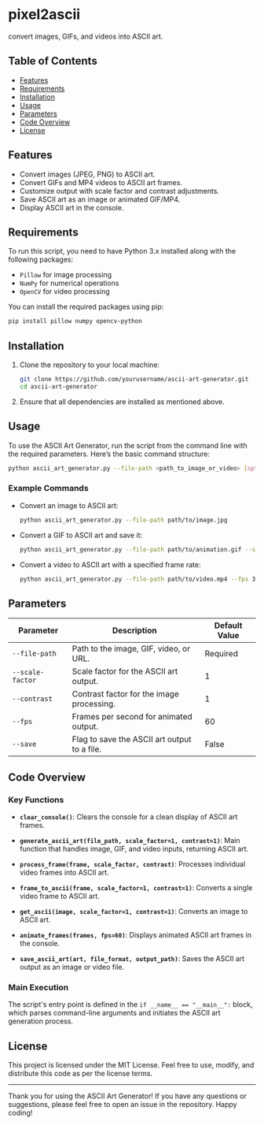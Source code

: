 # pixel2ascii

convert images, GIFs, and videos into ASCII art.

## Table of Contents

- [Features](#features)
- [Requirements](#requirements)
- [Installation](#installation)
- [Usage](#usage)
- [Parameters](#parameters)
- [Code Overview](#code-overview)
- [License](#license)

## Features

- Convert images (JPEG, PNG) to ASCII art.
- Convert GIFs and MP4 videos to ASCII art frames.
- Customize output with scale factor and contrast adjustments.
- Save ASCII art as an image or animated GIF/MP4.
- Display ASCII art in the console.

## Requirements

To run this script, you need to have Python 3.x installed along with the following packages:

- `Pillow` for image processing
- `NumPy` for numerical operations
- `OpenCV` for video processing

You can install the required packages using pip:

```bash
pip install pillow numpy opencv-python
```

## Installation

1. Clone the repository to your local machine:

   ```bash
   git clone https://github.com/yourusername/ascii-art-generator.git
   cd ascii-art-generator
   ```

2. Ensure that all dependencies are installed as mentioned above.

## Usage

To use the ASCII Art Generator, run the script from the command line with the required parameters. Here’s the basic command structure:

```bash
python ascii_art_generator.py --file-path <path_to_image_or_video> [options]
```

### Example Commands

- Convert an image to ASCII art:

  ```bash
  python ascii_art_generator.py --file-path path/to/image.jpg
  ```

- Convert a GIF to ASCII art and save it:

  ```bash
  python ascii_art_generator.py --file-path path/to/animation.gif --save
  ```

- Convert a video to ASCII art with a specified frame rate:

  ```bash
  python ascii_art_generator.py --file-path path/to/video.mp4 --fps 30 --save
  ```

## Parameters

| Parameter       | Description                                          | Default Value |
|------------------|------------------------------------------------------|---------------|
| `--file-path`    | Path to the image, GIF, video, or URL.              | Required      |
| `--scale-factor`  | Scale factor for the ASCII art output.               | 1             |
| `--contrast`      | Contrast factor for the image processing.            | 1             |
| `--fps`           | Frames per second for animated output.               | 60            |
| `--save`          | Flag to save the ASCII art output to a file.        | False         |

## Code Overview

### Key Functions

- **`clear_console()`**: Clears the console for a clean display of ASCII art frames.
  
- **`generate_ascii_art(file_path, scale_factor=1, contrast=1)`**: Main function that handles image, GIF, and video inputs, returning ASCII art.

- **`process_frame(frame, scale_factor, contrast)`**: Processes individual video frames into ASCII art.

- **`frame_to_ascii(frame, scale_factor=1, contrast=1)`**: Converts a single video frame to ASCII art.

- **`get_ascii(image, scale_factor=1, contrast=1)`**: Converts an image to ASCII art.

- **`animate_frames(frames, fps=60)`**: Displays animated ASCII art frames in the console.

- **`save_ascii_art(art, file_format, output_path)`**: Saves the ASCII art output as an image or video file.

### Main Execution

The script's entry point is defined in the `if __name__ == "__main__":` block, which parses command-line arguments and initiates the ASCII art generation process.

## License

This project is licensed under the MIT License. Feel free to use, modify, and distribute this code as per the license terms.

---

Thank you for using the ASCII Art Generator! If you have any questions or suggestions, please feel free to open an issue in the repository. Happy coding!
